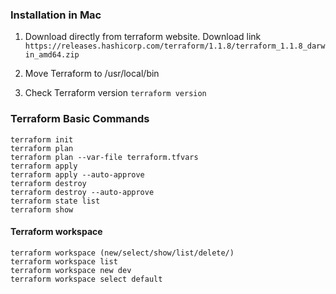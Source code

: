 ### Installation in Mac

1. Download directly from terraform website.
Download link ```https://releases.hashicorp.com/terraform/1.1.8/terraform_1.1.8_darwin_amd64.zip```

2. Move Terraform to /usr/local/bin

3. Check Terraform version ```terraform version```

### Terraform Basic Commands
```
terraform init
terraform plan
terraform plan --var-file terraform.tfvars
terraform apply
terraform apply --auto-approve
terraform destroy
terraform destroy --auto-approve
terraform state list
terraform show
```
#### Terraform workspace
```
terraform workspace (new/select/show/list/delete/)
terraform workspace list
terraform workspace new dev
terraform workspace select default
```
